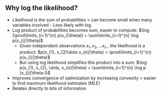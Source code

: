 ## Why log the likelihood?
* Likelihood is the sum of probabilities > can become small when many variables involved - Less likely with log
* Log product of probabilities becomes sum, easier to compute: $\log (\prod\limits_{i=1}^{n} p(x_i|\theta)) = \sum\limits_{i=1}^{n} \log p(x_{i}|\theta)$ 
	* Given independent observations $x_{1}, x_{2}, \dots x_{n}$ , the likelihood is a product: $p(x_{1}, x_{2}\dots x_{n}|\theta) = \prod\limits_{i=1}^{n} p(x_{i}|\theta)$
	* But using log likelihood simplifies this product into a sum: $\log p(x_{1}, x_{2}, \dots, x_{n}|\theta) = \sum\limits_{i=1}^{n} \log p (x_{i}|\theta ))$
* Improves convergence of optimization by increasing convexity > easier to find maximum likelihood estimates (MLE)
* Relates directly to bits of information